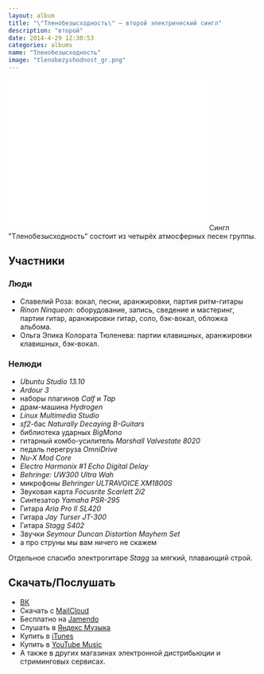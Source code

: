 ```yaml
---
layout: album
title: "\"Тленобезысходность\" — второй электрический сингл"
description: "второй"
date: 2014-4-29 12:30:53
categories: albums
name: "Тленобезысходность"
image: "tlenobezyshodnost_gr.png"
---
```


<iframe id="widget" scrolling="no" frameborder="0" width="400" height="305" style="width: 400px; height: 305px;" src="//widgets.jamendo.com/v3/album/134225?autoplay=0&layout=standard&manualWidth=400&width=400&theme=light&highlight=0&tracklist=true&tracklist_n=4&embedCode="></iframe>
Сингл "Тленобезысходность" состоит из четырёх атмосферных песен группы.

## Участники

### Люди  
* Славелий Роза: вокал, песни, аранжировки, партия ритм-гитары
* *Rinon Ninqueon*: оборудование, запись, сведение и мастеринг, партии гитар, аранжировки гитар, соло, бэк-вокал, обложка альбома.
* Ольга Эпика Колората Тюленева: партии клавишных, аранжировки клавишных, бэк-вокал.

### Нелюди
- *Ubuntu Studio 13.10*
- *Ardour 3*
- наборы плагинов *Calf* и *Tap*
- драм-машина *Hydrogen*
- *Linux Multimedia Studio*
- *sf2*-бас *Naturally Decaying B-Guitars*
- библиотека ударных *BigMono*
- гитарный комбо-усилитель *Marshall Valvestate 8020*
- педаль перегруза *OmniDrive*
- *Nu-X Mod Core*
- *Electro Harmonix #1 Echo Digital Delay*
- *Behringe: UW300 Ultra Wah*
- микрофоны *Behringer ULTRAVOICE XM1800S*
- Звуковая карта *Focusrite Scarlett 2i2*
- Синтезатор *Yamaha PSR-295*
- Гитара *Aria Pro II SL420*
- Гитара *Jay Turser JT-300*
- Гитара *Stagg S402*
- Звучки *Seymour Duncan Distortion Mayhem Set*
- а про струны мы вам ничего не скажем

Отдельное спасибо электрогитаре *Stagg*  за мягкий, плавающий строй. 

## Скачать/Послушать
- [ВК](https://vk.com/muzgruppa)
- Скачать с [MailCloud](https://cloud.mail.ru/public/p66v%2F3WTPGpLjT)
- Бесплатно на [Jamendo](https://www.jamendo.com/album/134225/tlenobezyskhodnost)
- Слушать в [Яндекс Музыка](https://music.yandex.ru/album/3773905)
- Купить в [iTunes](https://music.apple.com/ru/album/%D1%82%D0%BB%D0%B5%D0%BD%D0%BE%D0%B1%D0%B5%D0%B7%D1%8B%D1%81%D1%85%D0%BE%D0%B4%D0%BD%D0%BE%D1%81%D1%82%D1%8C-ep/1153661412)
- Купить в [YouTube Music](https://music.youtube.com/playlist?list=OLAK5uy_k8RXX71SO-x5WK55dFXk6VNNrded45Q9c)
- А также в других магазинах электронной дистрибьюции и стриминговых сервисах.